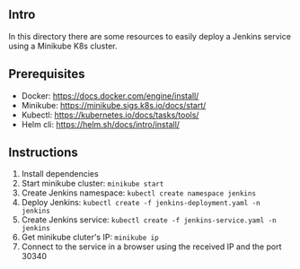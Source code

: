 ## Intro

In this directory there are some resources to easily deploy a Jenkins service
using a Minikube K8s cluster.

## Prerequisites

- Docker: https://docs.docker.com/engine/install/
- Minikube: https://minikube.sigs.k8s.io/docs/start/
- Kubectl: https://kubernetes.io/docs/tasks/tools/
- Helm cli: https://helm.sh/docs/intro/install/

## Instructions

1. Install dependencies
2. Start minikube cluster: `minikube start`
3. Create Jenkins namespace: `kubectl create namespace jenkins`
4. Deploy Jenkins: `kubectl create -f jenkins-deployment.yaml -n jenkins`
5. Create Jenkins service: `kubectl create -f jenkins-service.yaml -n jenkins`
6. Get minikube cluter's IP: `minikube ip`
7. Connect to the service in a browser using the received IP and the port 30340
